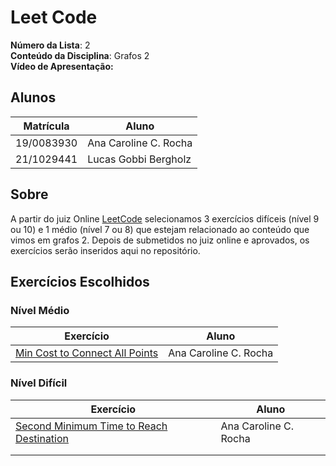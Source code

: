 # Leet Code

**Número da Lista**: 2<br>
**Conteúdo da Disciplina**: Grafos 2<br>
**Vídeo de Apresentação:**

## Alunos
|Matrícula | Aluno |
| -- | -- |
| 19/0083930  |  Ana Caroline C. Rocha |
| 21/1029441  |  Lucas Gobbi Bergholz |

## Sobre 
A partir do juiz Online [LeetCode](https://leetcode.com/) selecionamos 3 exercícios difíceis (nível 9 ou 10) e 1 médio (nível 7 ou 8) que estejam relacionado ao conteúdo que vimos em grafos 2. Depois de submetidos no juiz online e aprovados, os exercícios serão inseridos aqui no repositório.

## Exercícios Escolhidos

### Nível Médio

|Exercício | Aluno |
| -- | -- |
| [Min Cost to Connect All Points](https://leetcode.com/problems/min-cost-to-connect-all-points/description) | Ana Caroline C. Rocha |

### Nível Difícil

|Exercício | Aluno |
| -- | -- |
| [Second Minimum Time to Reach Destination](https://leetcode.com/problems/second-minimum-time-to-reach-destination/description) | Ana Caroline C. Rocha |
|  |  |
|  |  |